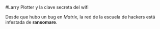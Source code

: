 #Larry Plotter y la clave secreta del wifi

Desde que hubo un bug en *Matrix*, la red
de la escuela de hackers está infestada
de **ransomare**.
